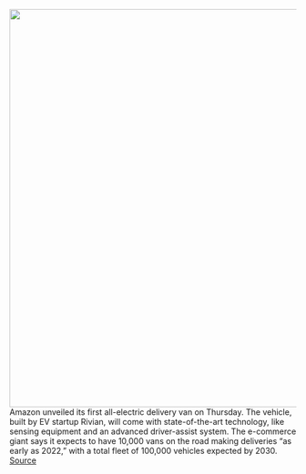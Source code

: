 <img src='' width='700px' /><br/>
Amazon unveiled its first all-electric delivery van on Thursday. The vehicle, built by EV startup Rivian, will come with state-of-the-art technology, like sensing equipment and an advanced driver-assist system. The e-commerce giant says it expects to have 10,000 vans on the road making deliveries “as early as 2022,” with a total fleet of 100,000 vehicles expected by 2030.
<a href='https://www.theverge.com/2020/10/8/21507495/amazon-electric-delivery-van-rivian-date-specs'> Source <a/>